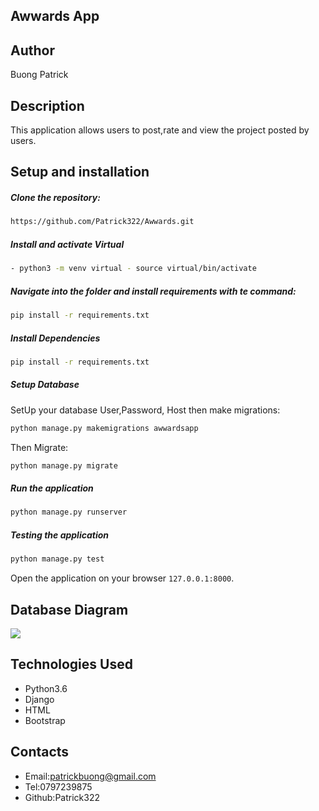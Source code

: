 ## Awwards App

## Author

Buong Patrick

## Description

This application allows users to post,rate and view the project posted by users.

## Setup and installation
##### Clone the repository:  
 ```bash 
 https://github.com/Patrick322/Awwards.git 
```

##### Install and activate Virtual  
 ```bash 
- python3 -m venv virtual - source virtual/bin/activate  
```  


##### Navigate into the folder and install requirements with te command:
 ```bash 
pip install -r requirements.txt 
```

##### Install Dependencies  
 ```bash 
 pip install -r requirements.txt 
```  
 ##### Setup Database  
  SetUp your database User,Password, Host then make migrations:
 ```bash 
python manage.py makemigrations awwardsapp
 ``` 
 Then Migrate: 
 ```bash 
 python manage.py migrate 
```
##### Run the application  
 ```bash 
 python manage.py runserver 
``` 
##### Testing the application  
 ```bash 
 python manage.py test 
```
Open the application on your browser `127.0.0.1:8000`.

## Database Diagram
![](media/post/Untitled(1).png)

## Technologies Used
* Python3.6
* Django
* HTML
* Bootstrap

## Contacts
* Email:patrickbuong@gmail.com
* Tel:0797239875
* Github:Patrick322